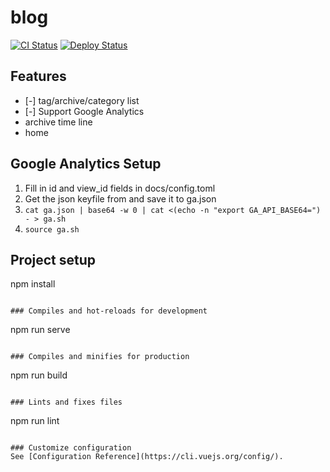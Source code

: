 # blog

[![CI Status](https://github.com/Hongqin-Li/blog/workflows/CI/badge.svg)](https://github.com/Hongqin-Li/blog/actions)
[![Deploy Status](https://github.com/Hongqin-Li/blog/workflows/Deploy/badge.svg)](https://github.com/Hongqin-Li/blog/actions)


## Features
- [-] tag/archive/category list
- [-] Support Google Analytics
- archive time line
- home

## Google Analytics Setup

1. Fill in id and view_id fields in docs/config.toml
2. Get the json keyfile from []() and save it to ga.json
3. `cat ga.json | base64 -w 0 | cat <(echo -n "export GA_API_BASE64=") - > ga.sh`
4. `source ga.sh`

## Project setup

npm install
```

### Compiles and hot-reloads for development
```
npm run serve
```

### Compiles and minifies for production
```
npm run build
```

### Lints and fixes files
```
npm run lint
```

### Customize configuration
See [Configuration Reference](https://cli.vuejs.org/config/).
